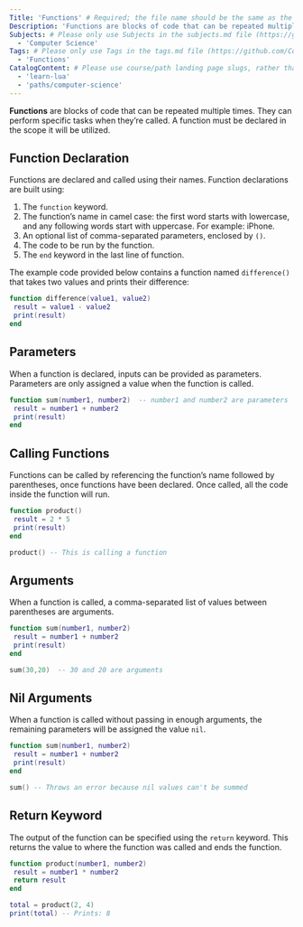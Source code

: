 ```yaml
---
Title: 'Functions' # Required; the file name should be the same as the title, but lowercase, with dashes instead of spaces, and all punctuation removed
Description: 'Functions are blocks of code that can be repeated multiple times. They are used to perform specific tasks when they are called in a program.' # Required; ideally under 150 characters and starts with a noun (used in search engine results and content previews)
Subjects: # Please only use Subjects in the subjects.md file (https://github.com/Codecademy/docs/blob/main/documentation/subjects.md). If that list feels insufficient, feel free to create a new Subject and add it to subjects.md in your PR!
  - 'Computer Science'
Tags: # Please only use Tags in the tags.md file (https://github.com/Codecademy/docs/blob/main/documentation/tags.md). If that list feels insufficient, feel free to create a new Tag and add it to tags.md in your PR!
  - 'Functions'
CatalogContent: # Please use course/path landing page slugs, rather than linking to individual content items. If listing multiple items, please put the most relevant one first
  - 'learn-lua'
  - 'paths/computer-science'
---
```


**Functions** are blocks of code that can be repeated multiple times. They can perform specific tasks when they’re called. A function must be declared in the scope it will be utilized.

## Function Declaration

Functions are declared and called using their names. Function declarations are built using:

1. The `function` keyword.
2. The function’s name in camel case: the first word starts with lowercase, and any following words start with uppercase. For example: iPhone.
3. An optional list of comma-separated parameters, enclosed by `()`.
4. The code to be run by the function.
5. The `end` keyword in the last line of function.

The example code provided below contains a function named `difference()` that takes two values and prints their difference:

```lua
function difference(value1, value2)
 result = value1 - value2
 print(result)
end
```

## Parameters

When a function is declared, inputs can be provided as parameters. Parameters are only assigned a value when the function is called.

```lua
function sum(number1, number2)  -- number1 and number2 are parameters
 result = number1 + number2
 print(result)
end
```

## Calling Functions

Functions can be called by referencing the function’s name followed by parentheses, once functions have been declared. Once called, all the code inside the function will run.

```lua
function product()
 result = 2 * 5
 print(result)
end

product() -- This is calling a function
```

## Arguments

When a function is called, a comma-separated list of values between parentheses are arguments.

```lua
function sum(number1, number2)
 result = number1 + number2
 print(result)
end

sum(30,20)  -- 30 and 20 are arguments
```

## Nil Arguments

When a function is called without passing in enough arguments, the remaining parameters will be assigned the value `nil`.

```lua
function sum(number1, number2)
 result = number1 + number2
 print(result)
end

sum() -- Throws an error because nil values can't be summed
```

## Return Keyword

The output of the function can be specified using the `return` keyword. This returns the value to where the function was called and ends the function.

```lua
function product(number1, number2)
 result = number1 * number2
 return result
end

total = product(2, 4)
print(total) -- Prints: 8
```
